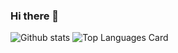 ### Hi there 👋

![Github stats](https://github-readme-stats.vercel.app/api?username=laflamablanc&show_icons=true&count_private=true) ![Top Languages Card](https://github-readme-stats.vercel.app/api/top-langs/?username=laflamablanc&layout=compact)

<!--
**laflamablanc/laflamablanc** is a ✨ _special_ ✨ repository because its `README.md` (this file) appears on your GitHub profile.

Here are some ideas to get you started:

- 🔭 I’m currently working on ...
- 🌱 I’m currently learning ...
- 👯 I’m looking to collaborate on ...
- 🤔 I’m looking for help with ...
- 💬 Ask me about ...
- 📫 How to reach me: ...
- 😄 Pronouns: ...
- ⚡ Fun fact: ...
-->


